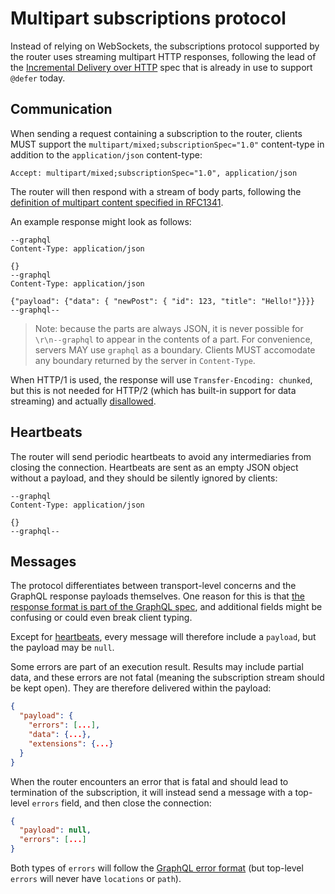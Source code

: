 # Multipart subscriptions protocol

Instead of relying on WebSockets, the subscriptions protocol supported by the router uses streaming multipart HTTP responses, following the lead of the [Incremental Delivery over HTTP](https://github.com/graphql/graphql-over-http/blob/main/rfcs/IncrementalDelivery.md) spec that is already in use to support `@defer` today.

## Communication

When sending a request containing a subscription to the router, clients MUST support the `multipart/mixed;subscriptionSpec="1.0"` content-type in addition to the `application/json` content-type:

```
Accept: multipart/mixed;subscriptionSpec="1.0", application/json
```

The router will then respond with a stream of body parts, following the [definition of multipart content specified in RFC1341](https://www.w3.org/Protocols/rfc1341/7_2_Multipart.html).

An example response might look as follows:

```
--graphql
Content-Type: application/json

{}
--graphql
Content-Type: application/json

{"payload": {"data": { "newPost": { "id": 123, "title": "Hello!"}}}}
--graphql--
```

> Note: because the parts are always JSON, it is never possible for `\r\n--graphql` to appear in the contents of a part. For convenience, servers MAY use `graphql` as a boundary.
> Clients MUST accomodate any boundary returned by the server in `Content-Type`.

When HTTP/1 is used, the response will use `Transfer-Encoding: chunked`, but this is not needed for HTTP/2 (which has built-in support for data streaming) and actually [disallowed](https://developer.mozilla.org/en-US/docs/Web/HTTP/Headers/Transfer-Encoding).

## Heartbeats

The router will send periodic heartbeats to avoid any intermediaries from closing the connection. Heartbeats are sent as an empty JSON object without a payload, and they should be silently ignored by clients:

```
--graphql
Content-Type: application/json

{}
--graphql--
```

## Messages

The protocol differentiates between transport-level concerns and the GraphQL response payloads themselves. One reason for this is that [the response format is part of the GraphQL spec](https://spec.graphql.org/draft/#sec-Response-Format), and additional fields might be confusing or could even break client typing.

Except for [heartbeats](#heartbeats), every message will therefore include a `payload`, but the payload may be `null`.

Some errors are part of an execution result. Results may include partial data, and these errors are not fatal (meaning the subscription stream should be kept open). They are therefore delivered within the payload:

```json
{
  "payload": {
    "errors": [...],
    "data": {...},
    "extensions": {...}
  }
}
```

When the router encounters an error that is fatal and should lead to termination of the subscription, it will instead send a message with a top-level `errors` field, and then close the connection:

```json
{
  "payload": null,
  "errors": [...]
}
```

Both types of `errors` will follow the [GraphQL error format](http://spec.graphql.org/draft/#sec-Errors.Error-Result-Format) (but top-level `errors` will never have `locations` or `path`).

